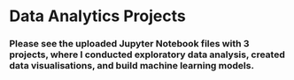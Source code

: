 # Data Analytics Projects
### Please see the uploaded Jupyter Notebook files with 3 projects, where I conducted exploratory data analysis, created data visualisations, and build machine learning models.
